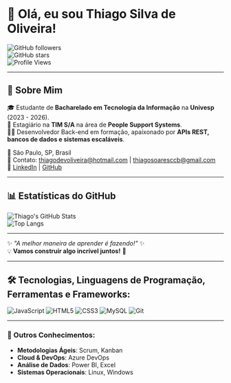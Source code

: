 # 👋 Olá, eu sou Thiago Silva de Oliveira!

![GitHub followers](https://img.shields.io/github/followers/th-root?style=social)  
![GitHub stars](https://img.shields.io/github/stars/th-root?style=social)  
![Profile Views](https://komarev.com/ghpvc/?username=th-root&color=blue)

---

## 🚀 Sobre Mim

🎓 Estudante de **Bacharelado em Tecnologia da Informação** na **Univesp** (2023 - 2026).  
💼 Estagiário na **TIM S/A** na área de **People Support Systems**.  
👨‍💻 Desenvolvedor Back-end em formação, apaixonado por **APIs REST, bancos de dados e sistemas escaláveis**.

📍 São Paulo, SP, Brasil  
📧 Contato: [thiagodevoliveira@hotmail.com](mailto:thiagodevoliveira@hotmail.com) | [thiagosoaresccb@gmail.com](mailto:thiagosoaresccb@gmail.com)  
🔗 [LinkedIn](https://www.linkedin.com/in/thiago-silva-de-oliveira-18240b128/) | [GitHub](https://github.com/th-root)  

---

## 📊 Estatísticas do GitHub

![Thiago's GitHub Stats](https://github-readme-stats.vercel.app/api?username=th-root&show_icons=true&theme=radical)  
![Top Langs](https://github-readme-stats.vercel.app/api/top-langs/?username=th-root&layout=compact&theme=radical)

---

✨ _"A melhor maneira de aprender é fazendo!"_ ✨  
💡 **Vamos construir algo incrível juntos!** 🚀

---

## 🛠️ Tecnologias, Linguagens de Programação, Ferramentas e Frameworks:

![JavaScript](https://img.shields.io/badge/JavaScript-F7DF1E?style=for-the-badge&logo=javascript&logoColor=black) ![HTML5](https://img.shields.io/badge/HTML5-E34F26?style=for-the-badge&logo=html5&logoColor=white) ![CSS3](https://img.shields.io/badge/CSS3-1572B6?style=for-the-badge&logo=css3&logoColor=white) ![MySQL](https://img.shields.io/badge/MySQL-4479A1?style=for-the-badge&logo=mysql&logoColor=white) ![Git](https://img.shields.io/badge/Git-F05032?style=for-the-badge&logo=git&logoColor=white)

---

### 🔹 Outros Conhecimentos:
- **Metodologias Ágeis**: Scrum, Kanban
- **Cloud & DevOps**: Azure DevOps
- **Análise de Dados**: Power BI, Excel
- **Sistemas Operacionais**: Linux, Windows
 
